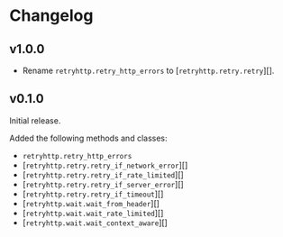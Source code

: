 # Changelog

## v1.0.0

* Rename `retryhttp.retry_http_errors` to [`retryhttp.retry.retry`][].

## v0.1.0

Initial release.

Added the following methods and classes:

* `retryhttp.retry_http_errors`
* [`retryhttp.retry.retry_if_network_error`][]
* [`retryhttp.retry.retry_if_rate_limited`][]
* [`retryhttp.retry.retry_if_server_error`][]
* [`retryhttp.retry.retry_if_timeout`][]
* [`retryhttp.wait.wait_from_header`][]
* [`retryhttp.wait.wait_rate_limited`][]
* [`retryhttp.wait.wait_context_aware`][]
